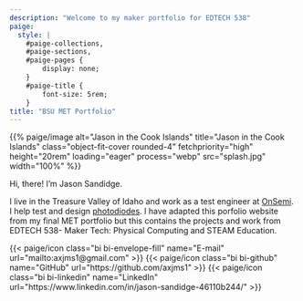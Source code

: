 ```yaml
---
description: "Welcome to my maker portfolio for EDTECH 538"
paige:
  style: |
    #paige-collections,
    #paige-sections,
    #paige-pages {
        display: none;
    }
    #paige-title {
        font-size: 5rem;
    }
title: "BSU MET Portfolio"
---
```


<p>{{% paige/image alt="Jason in the Cook Islands" title="Jason in the Cook Islands" class="object-fit-cover rounded-4" fetchpriority="high" height="20rem" loading="eager" process="webp" src="splash.jpg" width="100%" %}}</p>

<p class="display-5 fw-bold h2 text-center">Hi, there! I’m Jason Sandidge.</p>

<div class="container-fluid">
    <div class="justify-content-center row">
        <div class="col col-auto col-lg-7 px-0">
            <p class="lead text-center">I live in the Treasure Valley of Idaho and work as a test engineer at <a href="https://www.onsemi.com">OnSemi</a>. I help test and design <a href="https://en.wikipedia.org/wiki/Photodiode">photodiodes</a>. I have adapted this porfolio website from my final MET portfolio but this contains the projects and work from EDTECH 538- Maker Tech: Physical Computing and STEAM Education.</p>
        </div>
    </div>
</div>

<div class="column-gap-3 d-flex display-6 justify-content-center mb-3">
    {{< paige/icon class="bi bi-envelope-fill" name="E-mail" url="mailto:axjms1@gmail.com" >}}
    {{< paige/icon class="bi bi-github" name="GitHub" url="https://github.com/axjms1" >}}
    {{< paige/icon class="bi bi-linkedin" name="LinkedIn" url="https://www.linkedin.com/in/jason-sandidge-46110b244/" >}}
</div>